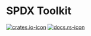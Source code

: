 <!--
SPDX-FileCopyrightText: 2021 HH Partners
 
SPDX-License-Identifier: MIT
 -->

# SPDX Toolkit

[![crates.io-icon]][crates.io] [![docs.rs-icon]][docs.rs]

[crates.io-icon]: https://img.shields.io/crates/v/spdx-toolkit
[crates.io]: https://crates.io/crates/spdx-toolkit
[docs.rs-icon]: https://img.shields.io/docsrs/spdx-toolkit
[docs.rs]: https://docs.rs/spdx-toolkit
